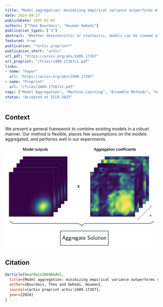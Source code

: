 ```yaml
---
title: "Model aggregation: minimizing empirical variance outperforms minimizing empirical error"
date: 2024-09-27
publishDate: 2025-02-01
authors: ["Theo Bourdais", "Houman Owhadi"]
publication_types: ["3"]
abstract: "Whether deterministic or stochastic, models can be viewed as functions designed to approximate a specific quantity of interest. We propose a data-driven framework that aggregates predictions from diverse models into a single, more accurate output. This aggregation approach exploits each model's strengths to enhance overall accuracy. It is non-intrusive - treating models as black-box functions - model-agnostic, requires minimal assumptions, and can combine outputs from a wide range of models, including those from machine learning and numerical solvers. We argue that the aggregation process should be point-wise linear and propose two methods to find an optimal aggregate: Minimal Error Aggregation (MEA), which minimizes the aggregate's prediction error, and Minimal Variance Aggregation (MVA), which minimizes its variance. While MEA is inherently more accurate when correlations between models and the target quantity are perfectly known, Minimal Empirical Variance Aggregation (MEVA), an empirical version of MVA - consistently outperforms Minimal Empirical Error Aggregation (MEEA), the empirical counterpart of MEA, when these correlations must be estimated from data. The key difference is that MEVA constructs an aggregate by estimating model errors, while MEEA treats the models as features for direct interpolation of the quantity of interest. This makes MEEA more susceptible to overfitting and poor generalization, where the aggregate may underperform individual models during testing. We demonstrate the versatility and effectiveness of our framework in various applications, such as data science and partial differential equations, showing how it successfully integrates traditional solvers with machine learning models to improve both robustness and accuracy."
featured: true
publication: "*arXiv preprint*"
publication_short: "arXiv"
url_pdf: "https://arxiv.org/abs/2409.17267"
url_preprint: "/files/2409.17267v1.pdf"
links:
- name: "Paper"
  url: "https://arxiv.org/abs/2409.17267"
- name: "Preprint"
  url: "/files/2409.17267v1.pdf"
tags: ["Model Aggregation", "Machine Learning", "Ensemble Methods", "Variance Minimization"]
status: "Accepted at ICLR 2025"
---
```


## Context

We present a general framework to combine existing models in a robust manner. Our method is flexible, places few assumptions on the models aggregated, and performs well in our experiments.

![Model Aggregation](/images/aggreg_image.png)

## Citation

```bibtex
@article{bourdais2024model,
  title={Model aggregation: minimizing empirical variance outperforms minimizing empirical error},
  author={Bourdais, Theo and Owhadi, Houman},
  journal={arXiv preprint arXiv:2409.17267},
  year={2024}
}
```
